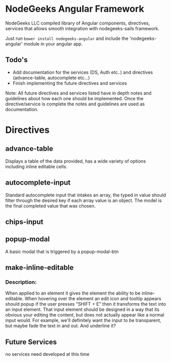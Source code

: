 # NodeGeeks Angular Framework

NodeGeeks LLC compiled library of Angular components, directives, services that allows smooth integration with
nodegeeks-sails framework.

Just run `bower install nodegeeks-angular` and include the 'nodegeeks-angular' module in your angular app.

## Todo's

* Add documentation for the services (DS, Auth etc..) and directives (advance-table, autocomplete etc...)
* Finish implementing the future directives and services

Note: All future directives and services listed have in depth notes and guidelines about how each one should be
implemented. Once the directive/service is complete the notes and guidelines are used as documentation.

# Directives

## advance-table
Displays a table of the data provided, has a wide variety of options including inline editable cells.

## autocomplete-input
Standard autocomplete input that intakes an array, the typed in value should filter through the desired key if each array value is an object. The model is the final completed value that was chosen.

## chips-input

## popup-modal
A basic modal that is triggered by a popup-modal-btn

## make-inline-editable
### Description:
When applied to an element it gives the element the ability to be inline-editable. When hovering over the element an
edit icon and tooltip appears should popup if the user presses "SHIFT + E" then it transforms the text into an input
element. That input element should be designed in a way that its obvious your editing the content, but does not actually
appear like a normal input would. For example, we'll definitely want the input to be transparent, but maybe fade the
text in and out. And underline it?

## Future Services
no services need developed at this time
